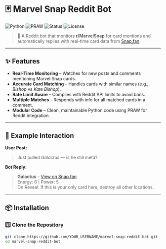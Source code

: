 # 🃏 Marvel Snap Reddit Bot

![Python](https://img.shields.io/badge/Python-3.x-blue.svg)
![PRAW](https://img.shields.io/badge/PRAW-Reddit%20API-orange.svg)
![Status](https://img.shields.io/badge/Status-Active-brightgreen.svg)
![License](https://img.shields.io/badge/License-MIT-green.svg)

> 🤖 A Reddit bot that monitors **r/MarvelSnap** for card mentions and automatically replies with real-time card data from [Snap.fan](https://snap.fan/).

---

## ✨ Features

- **Real-Time Monitoring** – Watches for new posts and comments mentioning Marvel Snap cards.
- **Accurate Card Matching** – Handles cards with similar names (e.g., *Bishop* vs *Kate Bishop*).
- **Rate Limit Aware** – Complies with Reddit API limits to avoid bans.
- **Multiple Matches** – Responds with info for all matched cards in a comment.
- **Modular Code** – Clean, maintainable Python code using PRAW for Reddit integration.

---

## 📸 Example Interaction

**User Post:**  
> Just pulled *Galactus* — is he still meta?  

**Bot Reply:**  
> **Galactus** – [View on Snap.fan](https://snap.fan/cards/galactus/)  
> Energy: 6 | Power: 5  
> On Reveal: If this is your only card here, destroy all other locations.

---

## 📦 Installation

### 1️⃣ Clone the Repository
```bash
git clone https://github.com/YOUR_USERNAME/marvel-snap-reddit-bot.git
cd marvel-snap-reddit-bot
